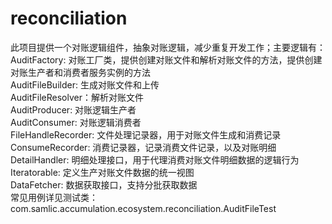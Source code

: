 # reconciliation
此项目提供一个对账逻辑组件，抽象对账逻辑，减少重复开发工作；主要逻辑有：<br>
AuditFactory: 对账工厂类，提供创建对账文件和解析对账文件的方法，提供创建对账生产者和消费者服务实例的方法<br>
AuditFileBuilder: 生成对账文件和上传<br>
AuditFileResolver：解析对账文件<br>
AuditProducer: 对账逻辑生产者<br>
AuditConsumer: 对账逻辑消费者<br>
FileHandleRecorder: 文件处理记录器，用于对账文件生成和消费记录<br>
ConsumeRecorder: 消费记录器，记录消费文件记录，以及对账明细<br>
DetailHandler: 明细处理接口，用于代理消费对账文件明细数据的逻辑行为<br>
Iteratorable: 定义生产对账文件数据的统一视图<br>
DataFetcher: 数据获取接口，支持分批获取数据
<br>
常见用例详见测试类：<br>
com.samlic.accumulation.ecosystem.reconciliation.AuditFileTest<br>